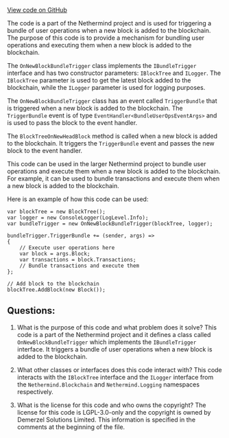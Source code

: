 [View code on GitHub](https://github.com/nethermindeth/nethermind/Nethermind.AccountAbstraction/Bundler/OnNewBlockBundleTrigger.cs)

The code is a part of the Nethermind project and is used for triggering a bundle of user operations when a new block is added to the blockchain. The purpose of this code is to provide a mechanism for bundling user operations and executing them when a new block is added to the blockchain. 

The `OnNewBlockBundleTrigger` class implements the `IBundleTrigger` interface and has two constructor parameters: `IBlockTree` and `ILogger`. The `IBlockTree` parameter is used to get the latest block added to the blockchain, while the `ILogger` parameter is used for logging purposes. 

The `OnNewBlockBundleTrigger` class has an event called `TriggerBundle` that is triggered when a new block is added to the blockchain. The `TriggerBundle` event is of type `EventHandler<BundleUserOpsEventArgs>` and is used to pass the block to the event handler. 

The `BlockTreeOnNewHeadBlock` method is called when a new block is added to the blockchain. It triggers the `TriggerBundle` event and passes the new block to the event handler. 

This code can be used in the larger Nethermind project to bundle user operations and execute them when a new block is added to the blockchain. For example, it can be used to bundle transactions and execute them when a new block is added to the blockchain. 

Here is an example of how this code can be used:

```
var blockTree = new BlockTree();
var logger = new ConsoleLogger(LogLevel.Info);
var bundleTrigger = new OnNewBlockBundleTrigger(blockTree, logger);

bundleTrigger.TriggerBundle += (sender, args) =>
{
    // Execute user operations here
    var block = args.Block;
    var transactions = block.Transactions;
    // Bundle transactions and execute them
};

// Add block to the blockchain
blockTree.AddBlock(new Block());
```
## Questions: 
 1. What is the purpose of this code and what problem does it solve?
   This code is a part of the Nethermind project and it defines a class called `OnNewBlockBundleTrigger` which implements the `IBundleTrigger` interface. It triggers a bundle of user operations when a new block is added to the blockchain.

2. What other classes or interfaces does this code interact with?
   This code interacts with the `IBlockTree` interface and the `ILogger` interface from the `Nethermind.Blockchain` and `Nethermind.Logging` namespaces respectively.

3. What is the license for this code and who owns the copyright?
   The license for this code is LGPL-3.0-only and the copyright is owned by Demerzel Solutions Limited. This information is specified in the comments at the beginning of the file.